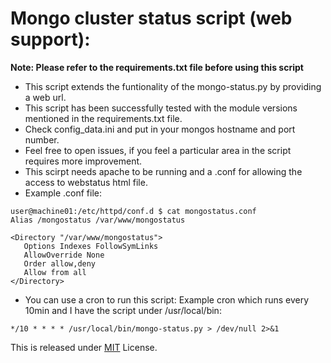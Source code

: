 Mongo cluster status script (web support): 
===============================================

**Note: Please refer to the requirements.txt file before using this script**

- This script extends the funtionality of the mongo-status.py by providing a web url.
- This script has been successfully tested with the module versions mentioned in the requirements.txt file. 
- Check config_data.ini and put in your mongos hostname and port number. 
- Feel free to open issues, if you feel a particular area in the script requires more improvement. 
- This scirpt needs apache to be running and a .conf for allowing the access to webstatus html file. 
- Example .conf file: 
```
user@machine01:/etc/httpd/conf.d $ cat mongostatus.conf
Alias /mongostatus /var/www/mongostatus

<Directory "/var/www/mongostatus">
   Options Indexes FollowSymLinks
   AllowOverride None
   Order allow,deny
   Allow from all
</Directory>
```
-  You can use a cron to run this script:
Example cron which runs every 10min and I have the script under /usr/local/bin:
```
*/10 * * * * /usr/local/bin/mongo-status.py > /dev/null 2>&1
```
This is released under [MIT](http://opensource.org/licenses/MIT) License. 

